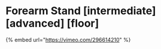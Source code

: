 # Forearm Stand \[intermediate] \[advanced] \[floor]

{% embed url="https://vimeo.com/296614210" %}
